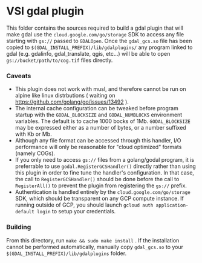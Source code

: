 # VSI gdal plugin

This folder contains the sources required to build a gdal plugin that will make
gdal use the `cloud.google.com/go/storage` SDK to access any file starting with `gs://`
passed to `GDALOpen`. Once the `gdal_gcs.so` file has been copied to
`$(GDAL_INSTALL_PREFIX)/lib/gdalplugins/` any program linked to gdal
(e.g. gdalinfo, gdal_translate, qgis, etc...) will be able to open `gs://bucket/path/to/cog.tif`
files directly.

### Caveats

* This plugin does not work with musl, and therefore cannot be run on alpine like
  linux distrbutions ( waiting on https://github.com/golang/go/issues/13492 ).
* The internal cache configuration can be tweaked before program startup with the
  `GODAL_BLOCKSIZE` and `GODAL_NUMBLOCKS` environment variables. The default is to cache
  1000 bocks of 1Mb. `GODAL_BLOCKSIZE` may be expressed either as a number of bytes, or a number
  suffixed with Kb or Mb.
* Although any file format can be accessed through this handler, I/O performance will only
  be reasonable for "cloud optimized" formats (namely COGs).
* If you only need to access `gs://` files from a golang/godal program, it is preferrable to
  use `godal.RegisterGCSHandler()` directly rather than using this plugin in order to
  fine tune the handler's configuration. In that case, the call to `RegisterGCSHandler()`
  should be done before the call to `RegisterAll()` to prevent the plugin from registering
  the `gs://` prefix.
* Authentication is handled entirely by the `cloud.google.com/go/storage` SDK, which should be 
  transparent on any GCP compute instance. If running outside of GCP, you should launch
  `gcloud auth application-default login` to setup your credentials.

### Building

From this directory, run `make && sudo make install` . If the installation cannot be
performed automatically, manually copy `gdal_gcs.so` to your `$(GDAL_INSTALL_PREFIX)/lib/gdalplugins`
folder.